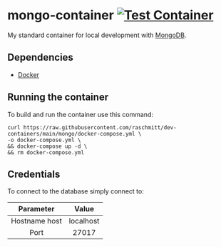 # mongo-container [![Test Container](https://github.com/raschmitt/dev-containers/actions/workflows/mongo-test.yml/badge.svg)](https://github.com/raschmitt/dev-containers/actions/workflows/mongo-test.yml)

My standard container for local development with [MongoDB](https://www.mongodb.com/).

## Dependencies 

- [Docker](https://docs.docker.com/get-docker/)

## Running the container

To build and run the container use this command:

```
curl https://raw.githubusercontent.com/raschmitt/dev-containers/main/mongo/docker-compose.yml \
-o docker-compose.yml \
&& docker-compose up -d \
&& rm docker-compose.yml
```

## Credentials

To connect to the database simply connect to:

| Parameter | Value |
| :---: | :---: |
| Hostname host | localhost |
| Port | 27017 |
